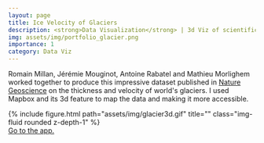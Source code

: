 ```yaml
---
layout: page
title: Ice Velocity of Glaciers
description: <strong>Data Visualization</strong> | 3d Viz of scientific data
img: assets/img/portfolio_glacier.png
importance: 1
category: Data Viz
---
```


Romain Millan, Jérémie Mouginot, Antoine Rabatel and Mathieu Morlighem worked together to produce this impressive dataset published in [Nature Geoscience](https://www.nature.com/articles/s41561-021-00885-z) on the thickness and velocity of world's glaciers. I used Mapbox and its 3d feature to map the data and making it more accessible.

<div class="row">
           {% include figure.html path="assets/img/glacier3d.gif" title="" class="img-fluid rounded z-depth-1" %}
</div>
<a href="https://ige-vis.univ-grenoble-alpes.fr/glaciers/index.html"> Go to the app.</a>
